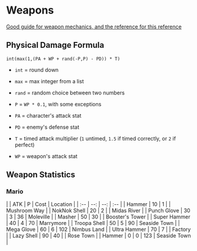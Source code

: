 # Weapons

[Good guide for weapon mechanics, and the reference for this reference](http://www.gamefaqs.com/snes/588739-super-mario-rpg-legend-of-the-seven-stars/faqs/30935)

## Physical Damage Formula

`int(max(1,(PA + WP + rand(-P,P) - PD)) * T)`

- `int` = round down
- `max` = max integer from a list
- `rand` = random choice between two numbers

- `P` = `WP * 0.1`, with some exceptions
- `PA` = character's attack stat
- `PD` = enemy's defense stat
- `T` = timed attack multiplier (`1` untimed, `1.5` if timed correctly, or `2` if perfect)
- `WP` = weapon's attack stat

## Weapon Statistics

### Mario

| | ATK | P | Cost | Location |
| :-- | --: | --: | :-- |
| Hammer | 10 | 1 | | Mushroom Way |
| NokNok Shell | 20 | 2 | | Midas River |
| Punch Glove | 30 | 3 | 36 | Moleville |
| Masher | 50 | 30 | | Booster's Tower |
| Super Hammer | 40 | 4 | 70 | Marrymore |
| Troopa Shell | 50 | 5 | 90 | Seaside Town |
| Mega Glove | 60 | 6 | 102 | Nimbus Land |
| Ultra Hammer | 70 | 7 | | Factory |
| Lazy Shell | 90 | 40 | | Rose Town |
| Hammer | 0 | 0 | 123 | Seaside Town |
